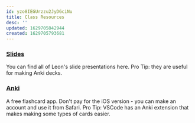 ```yaml
---
id: yzo8IEGUrzzu2JyDGciNu
title: Class Resources
desc: ''
updated: 1629705842944
created: 1629705793681
---
```


### [Slides](https://slides.com/leonnoel)

You can find all of Leon's slide presentations here. Pro Tip: they are useful for making Anki decks.

### [Anki](https://apps.ankiweb.net)

A free flashcard app. Don't pay for the iOS version - you can make an account and use it from Safari. Pro Tip: VSCode has an Anki extension that makes making some types of cards easier.
